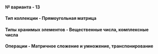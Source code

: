 #### № варианта - 13
#### Тип коллекции - Прямоугольная матрица
#### Типы хранимых элементов - Вещественные числа, комплексные числа
#### Операции - Матричное сложение и умножение, транспонирование
